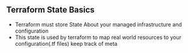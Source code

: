 ## Terraform State Basics

- Terraform must store State About your managed infrastructure and configuration
- This state is used by terraform to map real world resources to your configuration(.tf files) keep track of meta